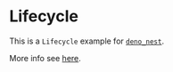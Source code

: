 # Lifecycle

This is a `Lifecycle` example for [`deno_nest`](https://deno.land/x/deno_nest).

More info see
[here](https://nests.deno.dev/en-US/documentation/14_lifecycle_event).
